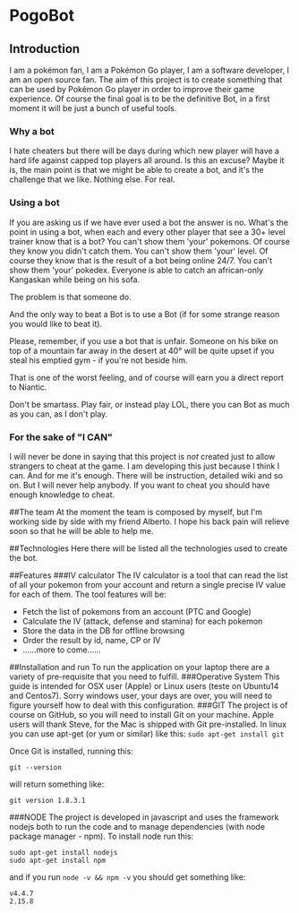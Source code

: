 # PogoBot
## Introduction
I am a pokémon fan, I am a Pokémon Go player, I am a software developer, I am an open source fan.
The aim of this project is to create something that can be used by Pokémon Go player in order to improve their game experience.
Of course the final goal is to be the definitive Bot, in a first moment it will be just a bunch of useful tools.
### Why a bot
I hate cheaters but there will be days during which new player will have a hard life against capped top players all around. Is this an excuse? Maybe it is, the main point is that we might be able to create a bot, and it's the challenge that we like. Nothing else. For real.
### Using a bot
If you are asking us if we have ever used a bot the answer is no. What's the point in using a bot, when each and every other player that see a 30+ level trainer know that is a bot?
You can't show them 'your' pokemons. Of course they know you didn't catch them.
You can't show them 'your' level. Of course they know that is the result of a bot being online 24/7.
You can't show them 'your' pokedex. Everyone is able to catch an african-only Kangaskan while being on his sofa.

The problem is that someone do.

And the only way to beat a Bot is to use a Bot (if for some strange reason you would like to beat it).

Please, remember, if you use a bot that is unfair. Someone on his bike on top of a mountain far away in the desert at 40° will be quite upset if you steal his emptied gym - if you're not beside him.

That is one of the worst feeling, and of course will earn you a direct report to Niantic.

Don't be smartass. Play fair, or instead play LOL, there you can Bot as much as you can, as I don't play.
### For the sake of "I CAN"
I will never be done in saying that this project is *not* created just to allow strangers to cheat at the game.
I am developing this just because I think I can. And for me it's enough. There will be instruction, detailed wiki and so on. But I will never help anybody. If you want to cheat you should have enough knowledge to cheat.

##The team
At the moment the team is composed by myself, but I'm working side by side with my friend Alberto. I hope his back pain will relieve soon so that he will be able to help me.

##Technologies
Here there will be listed all the technologies used to create the bot.

##Features
###IV calculator
The IV calculator is a tool that can read the list of all your pokemon from your account and return a single precise IV value for each of them. The tool features will be:

 * Fetch the list of pokemons from an account (PTC and Google)
 * Calculate the IV (attack, defense and stamina) for each pokemon
 * Store the data in the DB for offline browsing
 * Order the result by id, name, CP or IV
 * ......more to come......

##Installation and run
To run the application on your laptop there are a variety of pre-requisite that you need to fulfill.
###Operative System
This guide is intended for OSX user (Apple) or Linux users (teste on Ubuntu14 and Centos7). Sorry windows user, your days are over, you will need to figure yourself how to deal with this configuration.
###GIT
The project is of course on GitHub, so you will need to install Git on your machine.
Apple users will thank Steve, for the Mac is shipped with Git pre-installed.
In linux you can use apt-get (or yum or similar) like this:
```sudo apt-get install git```

Once Git is installed, running this:
```
git --version
```
will return something like:
```
git version 1.8.3.1
```
###NODE
The project is developed in javascript and uses the framework nodejs both to run the code and to manage dependencies (with node package manager - npm).
To install node run this:
```
sudo apt-get install nodejs
sudo apt-get install npm
```
and if you run `node -v && npm -v` you should get something like:
```
v4.4.7
2.15.8
```
